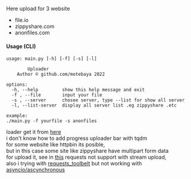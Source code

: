 Here upload for 3 website
+ file.io
+ zippyshare.com
+ anonfiles.com

#### Usage (CLI)
````
usage: main.py [-h] [-f] [-s] [-l]

		Uploader
    Author © github.com/motebaya 2022

options:
  -h, --help         show this help message and exit
  -f , --file        input your file
  -s , --server      chosee server, type --list for show all server
  -l, --list-server  display all server list .eg zippyshare .etc

example: 
./main.py -f yourfile -s anonfiles
````

loader get it from [here](https://stackoverflow.com/questions/22029562/python-how-to-make-simple-animated-loading-while-process-is-running)  
i don't know how to add progress uploader bar with tqdm  
for some website like httpbin its posible,  
but in this case some site like zippyshare have multipart form data  
for upload it, see in [this](https://stackoverflow.com/a/13911048/18108149) requests not support with stream upload,  
also i trying with [requests_toolbelt](https://pypi.org/project/requests-toolbelt/) but not working with [asyncio/ascynchronous](https://docs.python.org/3/library/asyncio.html)  
